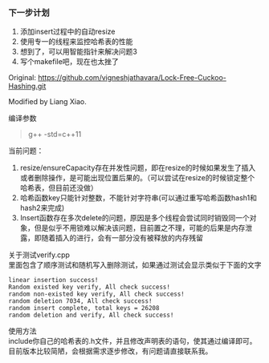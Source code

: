 ### 下一步计划
1. 添加insert过程中的自动resize
2. 使用专一的线程来监控哈希表的性能
3. 想到了，可以用智能指针来解决问题3
4. 写个makefile吧，现在也太挫了


Original: https://github.com/vigneshjathavara/Lock-Free-Cuckoo-Hashing.git

Modified by Liang Xiao.   


编译参数   
> g++ -std=c++11

当前问题：
1. resize/ensureCapacity存在并发性问题，即在resize的时候如果发生了插入或者删除操作，是可能出现位置后果的。（可以尝试在resize的时候锁定整个哈希表，但目前还没做）   
2. 哈希函数key只能针对整数，不能针对字符串(可以通过重写哈希函数hash1和hash2来完成)
3. Insert函数存在多次delete的问题，原因是多个线程会尝试同时销毁同一个对象，但是似乎不用锁难以解决该问题，目前置之不理，可能的后果是内存泄露，即随着插入的进行，会有一部分没有被释放的内存残留


关于测试verify.cpp   
里面包含了顺序测试和随机写入删除测试，如果通过测试会显示类似于下面的文字
```
linear insertion success!
Random existed key verify, All check success!
random non-existed key verify, All check success!
random deletion 7034, All check success!
random insert complete, total keys = 26208
random deletion and verify, All check success!
```
使用方法   
include你自己的哈希表的.h文件，并且修改声明表的语句，使其通过编译即可。   
目前版本比较简陋，会根据需求逐步修改，有问题请直接联系我。